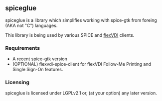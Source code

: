 ## spiceglue

spiceglue is a library which simplifies working with spice-gtk from foreing (AKA not "C") languages.

This library is being used by various SPICE and [flexVDI](http://flexvdi.com) clients.

### Requirements

* A recent spice-gtk version
* (OPTIONAL) flexvdi-spice-client for flexVDI Follow-Me Printing and Single Sign-On features.

### Licensing

spiceglue is licensed under LGPLv2.1 or, (at your option) any later version.

